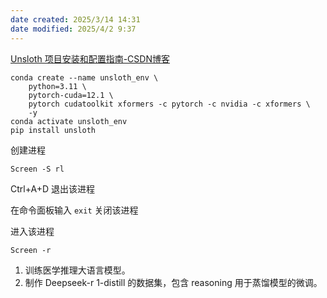 ```yaml
---
date created: 2025/3/14 14:31
date modified: 2025/4/2 9:37
---
```


[Unsloth 项目安装和配置指南-CSDN博客](https://blog.csdn.net/gitblog_07703/article/details/142222375)

```shell
conda create --name unsloth_env \
    python=3.11 \
    pytorch-cuda=12.1 \
    pytorch cudatoolkit xformers -c pytorch -c nvidia -c xformers \
    -y
conda activate unsloth_env
pip install unsloth
```

创建进程

```shell
Screen -S rl
```

Ctrl+A+D 退出该进程

在命令面板输入 `exit` 关闭该进程

进入该进程

```shell
Screen -r
```

1. 训练医学推理大语言模型。
2. 制作 Deepseek-r 1-distill 的数据集，包含 reasoning 用于蒸馏模型的微调。
